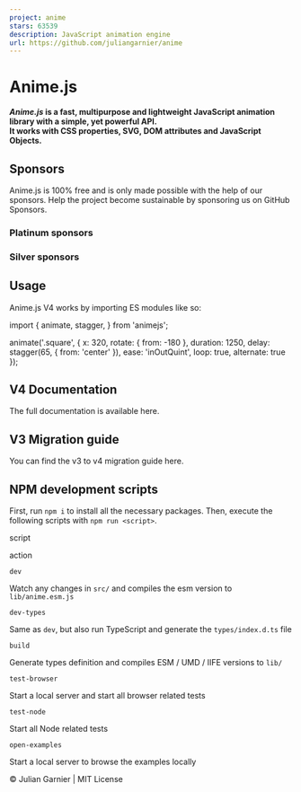 ```yaml
---
project: anime
stars: 63539
description: JavaScript animation engine
url: https://github.com/juliangarnier/anime
---
```


Anime.js
========

**_Anime.js_ is a fast, multipurpose and lightweight JavaScript animation library with a simple, yet powerful API.  
It works with CSS properties, SVG, DOM attributes and JavaScript Objects.**

Sponsors
--------

Anime.js is 100% free and is only made possible with the help of our sponsors. Help the project become sustainable by sponsoring us on GitHub Sponsors.

### Platinum sponsors

### Silver sponsors

Usage
-----

Anime.js V4 works by importing ES modules like so:

import {
  animate,
  stagger,
} from 'animejs';

animate('.square', {
  x: 320,
  rotate: { from: \-180 },
  duration: 1250,
  delay: stagger(65, { from: 'center' }),
  ease: 'inOutQuint',
  loop: true,
  alternate: true
});

V4 Documentation
----------------

The full documentation is available here.

V3 Migration guide
------------------

You can find the v3 to v4 migration guide here.

NPM development scripts
-----------------------

First, run `npm i` to install all the necessary packages. Then, execute the following scripts with `npm run <script>`.

script

action

`dev`

Watch any changes in `src/` and compiles the esm version to `lib/anime.esm.js`

`dev-types`

Same as `dev`, but also run TypeScript and generate the `types/index.d.ts` file

`build`

Generate types definition and compiles ESM / UMD / IIFE versions to `lib/`

`test-browser`

Start a local server and start all browser related tests

`test-node`

Start all Node related tests

`open-examples`

Start a local server to browse the examples locally

© Julian Garnier | MIT License
